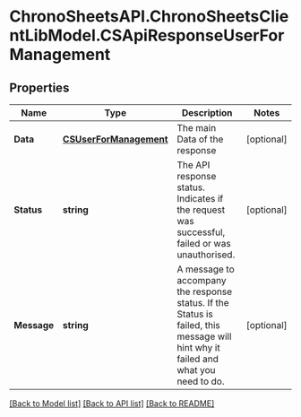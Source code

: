 # ChronoSheetsAPI.ChronoSheetsClientLibModel.CSApiResponseUserForManagement
## Properties

Name | Type | Description | Notes
------------ | ------------- | ------------- | -------------
**Data** | [**CSUserForManagement**](CSUserForManagement.md) | The main Data of the response | [optional] 
**Status** | **string** | The API response status. Indicates if the request was successful, failed or was unauthorised. | [optional] 
**Message** | **string** | A message to accompany the response status.  If the Status is failed, this message will hint why it failed and what you need to do. | [optional] 

[[Back to Model list]](../README.md#documentation-for-models) [[Back to API list]](../README.md#documentation-for-api-endpoints) [[Back to README]](../README.md)


